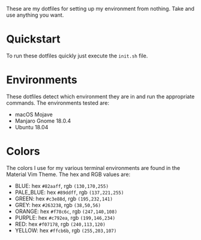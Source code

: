 These are my dotfiles for setting up my environment from nothing. Take and use anything you want.

# Quickstart

To run these dotfiles quickly just execute the `init.sh` file.

# Environments

These dotfiles detect which environment they are in and run the appropriate commands.  The environments tested are:

* macOS Mojave
* Manjaro Gnome 18.0.4
* Ubuntu 18.04

# Colors

The colors I use for my various terminal environments are found in the Material Vim Theme.  The hex and RGB values are:

* BLUE: hex `#82aaff`, rgb `(130,170,255)`
* PALE_BLUE: hex `#89ddff`, rgb `(137,221,255)`
* GREEN: hex `#c3e88d`, rgb `(195,232,141)`
* GREY: hex `#263238`, rgb `(38,50,56)`
* ORANGE: hex `#f78c6c`, rgb `(247,140,108)`
* PURPLE: hex `#c792ea`, rgb `(199,146,234)`
* RED: hex `#f07178`, rgb `(240,113,120)`
* YELLOW: hex `#ffcb6b`, rgb `(255,203,107)`
